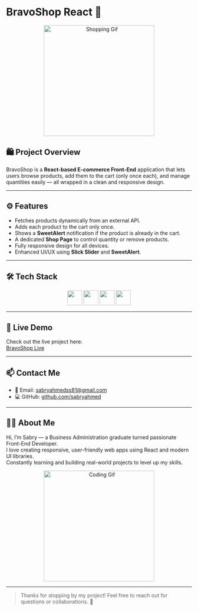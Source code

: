 # BravoShop React 🛒

<p align="center">
  <img src="https://media.giphy.com/media/26u4b45b8KlgAB7iM/giphy.gif" width="300" alt="Shopping Gif" />
</p>

## 🛍️ Project Overview

BravoShop is a **React-based E-commerce Front-End** application that lets users browse products, add them to the cart (only once each), and manage quantities easily — all wrapped in a clean and responsive design.

---

## ⚙️ Features

- Fetches products dynamically from an external API.
- Adds each product to the cart only once.
- Shows a **SweetAlert** notification if the product is already in the cart.
- A dedicated **Shop Page** to control quantity or remove products.
- Fully responsive design for all devices.
- Enhanced UI/UX using **Slick Slider** and **SweetAlert**.

---

## 🛠️ Tech Stack

<p align="center">
  <img src="https://cdn.jsdelivr.net/gh/devicons/devicon/icons/react/react-original.svg" width="40" />
  <img src="https://cdn.jsdelivr.net/gh/devicons/devicon/icons/javascript/javascript-original.svg" width="40" />
  <img src="https://cdn.jsdelivr.net/gh/devicons/devicon/icons/css3/css3-original.svg" width="40" />
  <img src="https://cdn.jsdelivr.net/gh/devicons/devicon/icons/git/git-original.svg" width="40" />
</p>

---

## 🚀 Live Demo

Check out the live project here:  
[BravoShop Live](https://sabryahmed.github.io/BravoShop-react/)

---

## 📫 Contact Me

- 📧 Email: sabryahmedss81@gmail.com  
- 💻 GitHub: [github.com/sabryahmed](https://github.com/sabryahmed)  

---

## 👨‍💻 About Me

Hi, I’m Sabry — a Business Administration graduate turned passionate Front-End Developer.  
I love creating responsive, user-friendly web apps using React and modern UI libraries.  
Constantly learning and building real-world projects to level up my skills.  

<p align="center">
  <img src="https://media.giphy.com/media/l3q2XhfQq6n3XqQqQ/giphy.gif" width="300" alt="Coding Gif" />
</p>

---

> Thanks for stopping by my project! Feel free to reach out for questions or collaborations. 🚀
